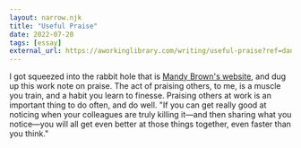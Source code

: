 ```yaml
---
layout: narrow.njk
title: "Useful Praise"
date: 2022-07-20
tags: [essay]
external_url: https://aworkinglibrary.com/writing/useful-praise?ref=daniel.pizza
---
```


I got squeezed into the rabbit hole that is [Mandy Brown's website](https://aworkinglibrary.com/?ref=daniel.pizza "Mandy Brown's website"), and dug up this work note on praise. The act of praising others, to me, is a muscle you train, and a habit you learn to finesse. Praising others at work is an important thing to do often, and do well. "If you can get really good at noticing when your colleagues are truly killing it—and then sharing what you notice—you will all get even better at those things together, even faster than you think."
